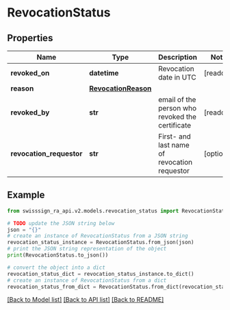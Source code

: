# RevocationStatus


## Properties

Name | Type | Description | Notes
------------ | ------------- | ------------- | -------------
**revoked_on** | **datetime** | Revocation date in UTC | [readonly] 
**reason** | [**RevocationReason**](RevocationReason.md) |  | 
**revoked_by** | **str** | email of the person who revoked the certificate | [readonly] 
**revocation_requestor** | **str** | First- and last name of revocation requestor | [optional] 

## Example

```python
from swisssign_ra_api.v2.models.revocation_status import RevocationStatus

# TODO update the JSON string below
json = "{}"
# create an instance of RevocationStatus from a JSON string
revocation_status_instance = RevocationStatus.from_json(json)
# print the JSON string representation of the object
print(RevocationStatus.to_json())

# convert the object into a dict
revocation_status_dict = revocation_status_instance.to_dict()
# create an instance of RevocationStatus from a dict
revocation_status_from_dict = RevocationStatus.from_dict(revocation_status_dict)
```
[[Back to Model list]](../README.md#documentation-for-models) [[Back to API list]](../README.md#documentation-for-api-endpoints) [[Back to README]](../README.md)


